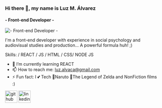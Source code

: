 ### Hi there 👋, my name is Luz M. Álvarez
#### - Front-end Developer -
![- Front-end Developer -](https://imagizer.imageshack.com/img924/6010/0oxNGB.png)

I'm a front-end developer with experience in social psychology and audiovisual studies and production...
A powerful formula huh! ;) 

Skills:  / REACT / JS / HTML / CSS/ NODE JS 

- 🌱 I’m currently learning REACT 
- 📫 How to reach me: luz.alvaca@gmail.com 
- ⚡ Fun fact: I 💕 Tech  🍥Naruto  🦉The Legend of Zelda and NonFiction films :)  


[<img src='https://cdn.jsdelivr.net/npm/simple-icons@3.0.1/icons/github.svg' alt='github' height='40'>](https://github.com/ChuzAlvaca)  [<img src='https://cdn.jsdelivr.net/npm/simple-icons@3.0.1/icons/linkedin.svg' alt='linkedin' height='40'>](https://www.linkedin.com/in/luzalvaca/)  
